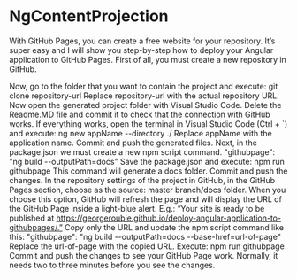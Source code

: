 # NgContentProjection

With GitHub Pages, you can create a free website for your repository. It’s super easy and I will show you step-by-step how to deploy your Angular application to GitHub Pages.
First of all, you must create a new repository in GitHub.

Now, go to the folder that you want to contain the project and execute:
git clone repository-url
Replace repository-url with the actual repository URL.
Now open the generated project folder with Visual Studio Code. Delete the Readme.MD file and commit it to check that the connection with GitHub works.
If everything works, open the terminal in Visual Studio Code (Ctrl + `) and execute:
ng new appName --directory ./
Replace appName with the application name.
Commit and push the generated files.
Next, in the package.json we must create a new npm script command.
"githubpage": "ng build --outputPath=docs"
Save the package.json and execute:
npm run githubpage
This command will generate a docs folder. Commit and push the changes.
In the repository settings of the project in GitHub, in the GitHub Pages section, choose as the source: master branch/docs folder.
When you choose this option, GitHub will refresh the page and will display the URL of the GitHub Page inside a light-blue alert. E.g.:
“Your site is ready to be published at https://georgeroubie.github.io/deploy-angular-application-to-githubpages/.”
Copy only the URL and update the npm script command like this:
"githubpage": "ng build --outputPath=docs --base-href=url-of-page"
Replace the url-of-page with the copied URL.
Execute:
npm run githubpage
Commit and push the changes to see your GitHub Page work.
Normally, it needs two to three minutes before you see the changes.
